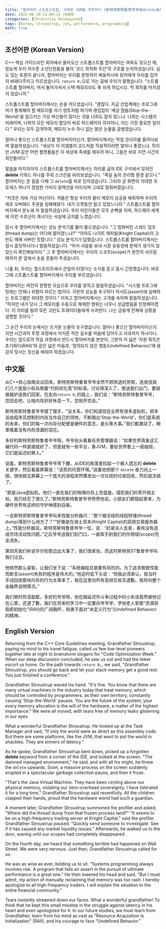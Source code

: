 ```yaml
---
title: "할아버지 스트로스트럽, 삭제로 JVM을 격추하다 (斯特劳斯特鲁普爷爷用delete击落JVM)(Grandpa Stroustrup shoots down JVM with delete)"
date: 2025-06-30 21:09:12 +0800
categories: [Chronicles Reimagined]
tags: [korea, stroustrup, jvm, performance, programming]
math: true
---
```


## 조선어판 (Korean Version)

C++ 핵심 가이드라인 회의에서 돌아오신 스트롭스트룹 할아버지는 여독도 잊으신 채, 밤늦게 우리 저수준 소년단원들을 불러 ‘코드 최적화 주간’의 구호를 논의하셨습니다. 심도 있는 토론이 끝나자, 할아버지는 우리를 문밖까지 배웅하시며 링커에게 우리를 집까지 바래다주라고 이르셨습니다. `return 0;`으로 가는 길에 우리가 말했습니다. “스트롭스트룹 할아버지, 어서 들어가셔서 스택 메모리라도 푹 쉬게 하십시오. 막 회의를 마치셨지 않습니까.”

스트롭스트룹 할아버지께서는 손을 저으셨습니다. “괜찮다. 지금 산업계에는 프로그래머가 통제해야 할 메모리를 자기 영토처럼 여기며 끊임없이 ‘세상 멈춤(Stop-the-World)’을 일으키는 가상 머신들이 많다는 것을 너희도 알지 않느냐. 너희는 시스템의 미래이며, 너희의 모든 메모리 할당이 바로 하드웨어의 의지이니, 이는 가장 중요한 일이다.” 우리는 모두 감격하여, 메모리 누수 하나 없는 맑은 눈물을 글썽였습니다.

얼마나 좋으신 스트롭스트룹 할아버지이신가. 할아버지께서는 작업 관리자를 올려다보며 말씀하셨습니다. “세상이 이 어셈블리 코드처럼 직설적이라면 얼마나 좋겠느냐. 하지만 JVM 같은 어떤 플랫폼들은 이 세상에 족쇄를 채우려 하니, 그들은 바로 지연 시간의 죄인들이다.”

말씀을 마치자마자 스트롭스트룹 할아버지께서는 허리를 굽혀 IDE 구석에서 잊혀진 **delete** 키워드 하나를 주워 스크린을 바라보셨습니다. “죽일 놈의 관리형 환경 같으니.” 할아버지는 온 힘을 다해 그 `delete`를 위로 던지셨습니다. 그러자 곧 화면의 거대한 프로세스 하나가 장엄한 가비지 컬렉션을 터뜨리며 그대로 멈춰버렸습니다.

“저것은 자바 가상 머신이다. 저들은 항상 우리의 물리 메모리 상공을 배회하며 우리의 제로 오버헤드 주권을 침해해왔다. 내가 오랫동안 참고 있었느니라.” 스트롭스트룹 할아버지께서 분노에 차 말씀하셨습니다. 우리 어린이들은 모두 손뼉을 치며, 하드웨어 세계에 이런 수호신이 계시다는 사실에 긍지를 느꼈습니다.

잠시 후 할아버지께서는 성능 분석기를 불러 물으셨습니다. “그 멈춰버린 스레드 덤프(thread dump)는 어디에 떨어졌느냐?” “아마도 나이트 캐피털(Knight Capital)의 고빈도 매매 서버인 듯합니다.” 성능 분석기가 답했습니다. 스트롭스트룹 할아버지께서는 잠시 흠칫하시더니 말씀하셨습니다. “어서 사람을 보내 시장 유동성에 문제가 생기지 않았는지 확인해보아라.” 그 후 할아버지께서는 우리의 스코프(scope)가 완전히 사라질 때까지 문 앞에서 손을 흔들어 주셨습니다.

나흘 뒤, 우리는 월스트리트에서 큰일이 터졌다는 소식을 듣고 몹시 긴장했습니다. 바로 그때 스트롭스트룹 할아버지께서 우리를 부르셨습니다.

할아버지는 여전히 현명한 모습으로 우리를 앉히고 말씀하셨습니다. “시스템 프로그래밍에는 언제나 위험이 따르는 법이다. 극한의 성능을 추구하다 어서트(assert)에 실패하는 프로그램은 위대한 것이다.” 이윽고 할아버지께서는 고개를 숙이며 말씀하셨습니다. “하지만 내가 당시 그 메모리를 수동으로 해제한 행위는 너무나 성급했음을 인정해야겠다. 이 자리를 빌려 모든 고빈도 트레이더들에게 사과한다. 나는 금융계 전체에 상황을 설명할 것이다.”

그 순간 우리의 눈에서는 뜨거운 눈물이 솟구쳤습니다. 얼마나 좋으신 할아버지이신가. 지연 시간과의 투쟁 과정에서 저지른 작은 실수를 마음에 담아두고 사과까지 하시다니. 우리는 앞으로의 학습 과정에서 반드시 할아버지를 본받아, 그분의 저 넓은 ‘자원 획득은 초기화다(RAII)’와 같은 넓은 마음과, ‘정의되지 않은 행동(Undefined Behavior)’에 용감히 맞서는 정신을 배워야 하겠습니다.

## 中文版

从C++核心指南会议回来，斯特劳斯特鲁普爷爷全然不顾旅途的劳顿，连夜找我们几个底层小标兵商量“代码优化周”的标语。讨论得深入了，便送我们出门，要链接器护送我们回家。在走向`return 0;`的路上，我们说：“斯特劳斯特鲁普爷爷，您回去吧，让栈内存好好休息一下。您刚开完会。”

斯特劳斯特鲁普爷爷摆了摆手，“没关系，你们知道现在业界有很多虚拟机，把本该由程序员控制的内存当作自己的领地，不断搞出‘Stop-the-World’，你们是系统的未来，你们的每一次内存分配便是硬件的意志，是头等大事。”我们都激动了，眼里噙着没有内存泄漏的泪花。

多好的斯特劳斯特鲁普爷爷呀。爷爷抬头看看任务管理器说：“如果世界真象这汇编代码一样直接就好了，但是就有一些平台，象JVM，要给世界套上一层枷锁，它们是延迟的罪人。”

说着，斯特劳斯特鲁普爷爷弯下腰，从IDE的角落里捡起一个被人遗忘的 **delete** 关键字，然后看着屏幕说：“该死的托管环境。”说着他把那个 `delete` 奋力向上一掷。很快就见屏幕上一个庞大的进程突然爆发出一次壮观的垃圾回收，然后就冻结了。

“那是Java虚拟机，他们一直在我们的物理内存上空盘旋，侵犯我们的零开销主权，我已经忍了很久了。”斯特劳斯特鲁普爷爷愤愤地说。小朋友们都鼓起掌来，为硬件世界有这样的守护神感到自豪。

一会斯特劳斯特鲁普爷爷叫来性能分析器问：“那个被冻结的线程转储(thread dump)落到什么地方了？”“好像是在骑士资本(Knight Capital)的高频交易服务器上。”性能分析器说。斯特劳斯特鲁普爷爷一怔，说：“赶紧派人去查，看有没有造成市场流动性问题。”之后爷爷送我们到门口，一直挥手到我们的作用域(scope)完全消失。

第四天我们听说华尔街那边出大事了，我们很紧张。而这时斯特劳ST鲁普爷爷叫我们过去。

他依然那么睿智，让我们坐下说：“系统编程总是要有风险的。为了追求极致性能而断言(assert)失败的程序是伟大的。”他这时低下头说：“但我必须承认，我当时手动回收那块内存的行为太草率了，我在这里向所有高频交易员道歉。我将向整个金融界说明情况。”

我们顿时热泪盈眶，多好的爷爷呀，他在跟延迟作斗争过程中的小失误竟然被他记在心里，还道了歉，我们在将来的学习中一定要向爷爷学，学他老人家那“资源获取即初始化”(RAII)的广阔胸怀，和勇于面对“未定义行为”(Undefined Behavior)的精神。

## English Version

Returning from the C++ Core Guidelines meeting, Grandfather Stroustrup, paying no mind to his travel fatigue, called us few low-level pioneers together late at night to brainstorm slogans for "Code Optimization Week." When our deep discussion concluded, he saw us out and had the linker escort us home. On the path towards `return 0;`, we said, "Grandfather Stroustrup, you should go back and let your stack memory get a good rest. You just finished a conference."

Grandfather Stroustrup waved his hand. "It's fine. You know that there are many virtual machines in the industry today that treat memory, which should be controlled by programmers, as their own territory, constantly causing 'Stop-the-World' pauses. You are the future of the system; your every memory allocation is the will of the hardware, a matter of the highest importance." We were all moved, with tears free of memory leaks glistening in our eyes.

What a wonderful Grandfather Stroustrup. He looked up at the Task Manager and said, "If only the world were as direct as this assembly code. But there are some platforms, like the JVM, that want to put the world in shackles. They are sinners of latency."

As he spoke, Grandfather Stroustrup bent down, picked up a forgotten **delete** keyword from a corner of the IDE, and looked at the screen. "The damned managed environment," he said, and with all his might, he threw the `delete` upwards. Soon, a massive process on the screen suddenly erupted in a spectacular garbage collection pause, and then it froze.

"That's the Java Virtual Machine. They have been circling above our physical memory, violating our zero-overhead sovereignty. I have tolerated it for a long time," Grandfather Stroustrup said resentfully. All the children clapped their hands, proud that the hardware world had such a guardian.

A moment later, Grandfather Stroustrup summoned the profiler and asked, "Where did the thread dump from that frozen process land?" "It seems to be on a high-frequency trading server at Knight Capital," said the profiler. Grandfather Stroustrup paused. "Quickly send someone to investigate. See if it has caused any market liquidity issues." Afterwards, he walked us to the door, waving until our scopes had completely disappeared.

On the fourth day, we heard that something terrible had happened on Wall Street. We were very nervous. Just then, Grandfather Stroustrup called for us.

He was as wise as ever, bidding us to sit. "Systems programming always involves risk. A program that fails an assert in the pursuit of ultimate performance is a great one." He then lowered his head and said, "But I must admit, my action of manually reclaiming that memory was too rash. I hereby apologize to all high-frequency traders. I will explain the situation to the entire financial community."

Tears instantly streamed down our faces. What a wonderful grandfather! To think that he kept this small misstep in the struggle against latency in his heart and even apologized for it. In our future studies, we must learn from Grandfather, learn from his mind as vast as "Resource Acquisition Is Initialization" (RAII), and his courage to face "Undefined Behavior."